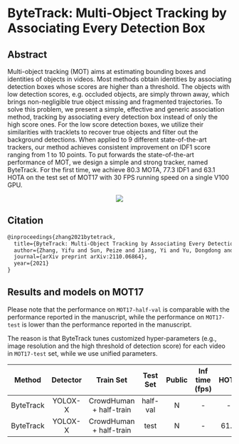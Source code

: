 # ByteTrack: Multi-Object Tracking by Associating Every Detection Box

## Abstract

<!-- [ABSTRACT] -->

Multi-object tracking (MOT) aims at estimating bounding boxes and identities of objects in videos. Most methods obtain identities by associating detection boxes whose scores are higher than a threshold. The objects with low detection scores, e.g. occluded objects, are simply thrown away, which brings non-negligible true object missing and fragmented trajectories. To solve this problem, we present a simple, effective and generic association method, tracking by associating every detection box instead of only the high score ones. For the low score detection boxes, we utilize their similarities with tracklets to recover true objects and filter out the background detections. When applied to 9 different state-of-the-art trackers, our method achieves consistent improvement on IDF1 score ranging from 1 to 10 points. To put forwards the state-of-the-art performance of MOT, we design a simple and strong tracker, named ByteTrack. For the first time, we achieve 80.3 MOTA, 77.3 IDF1 and 63.1 HOTA on the test set of MOT17 with 30 FPS running speed on a single V100 GPU.

<!-- [IMAGE] -->

<div align="center">
  <img src="https://user-images.githubusercontent.com/26813582/147467498-b8d16d8c-8472-4830-8bac-b107c49f7c6f.png"/>
</div>

## Citation

<!-- [ALGORITHM] -->

```latex
@inproceedings{zhang2021bytetrack,
  title={ByteTrack: Multi-Object Tracking by Associating Every Detection Box},
  author={Zhang, Yifu and Sun, Peize and Jiang, Yi and Yu, Dongdong and Yuan, Zehuan and Luo, Ping and Liu, Wenyu and Wang, Xinggang},
  journal={arXiv preprint arXiv:2110.06864},
  year={2021}
}
```

## Results and models on MOT17

Please note that the performance on `MOT17-half-val` is comparable with the performance reported in the manuscript, while the performance on `MOT17-test` is lower than the performance reported in the manuscript.

The reason is that ByteTrack tunes customized hyper-parameters (e.g., image resolution and the high threshold of detection score) for each video in `MOT17-test` set, while we use unified parameters.

|    Method     |      Detector     |     Train Set     | Test Set | Public | Inf time (fps) | HOTA | MOTA | IDF1 | FP | FN | IDSw. | Config | Download |
| :-------------: | :-----------------: | :------------: | :------: | :----: | :------------: | :--: | :--: | :--: |:--:|:--:| :---: | :----: | :------: |
| ByteTrack | YOLOX-X | CrowdHuman + half-train | half-val | N     | - | - | 78.6 | 79.2 | 12909 | 21024 | 666 | [config](bytetrack_yolox_x_crowdhuman_mot17-private-half.py) |  [model](https://download.openmmlab.com/mmtracking/mot/bytetrack/bytetrack_yolox_x/bytetrack_yolox_x_crowdhuman_mot17-private-half_20211218_205500-1985c9f0.pth) &#124; [log](https://download.openmmlab.com/mmtracking/mot/bytetrack/bytetrack_yolox_x/bytetrack_yolox_x_crowdhuman_mot17-private-half_20211218_205500.log.json) |
| ByteTrack | YOLOX-X | CrowdHuman + half-train | test | N     | - | 61.7 | 78.1 | 74.8 | 36705 | 85032 | 2049 | [config](bytetrack_yolox_x_crowdhuman_mot17-private.py) |  [model](https://download.openmmlab.com/mmtracking/mot/bytetrack/bytetrack_yolox_x/bytetrack_yolox_x_crowdhuman_mot17-private-half_20211218_205500-1985c9f0.pth) &#124; [log](https://download.openmmlab.com/mmtracking/mot/bytetrack/bytetrack_yolox_x/bytetrack_yolox_x_crowdhuman_mot17-private-half_20211218_205500.log.json) |
